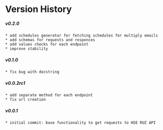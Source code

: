 # Version History

##### v0.2.0
    * add schedules generator for fetching schedules for multiply emails
    * add schemas for requests and responces
    * add values checks for each endpoint
    * improve stability

##### v0.1.0
    * fix bug with docstring

##### v0.0.2rc1
    * add separate method for each endpoint
    * fix url creation

##### v0.0.1
    * initial commit: base functionality to get requests to HSE RUZ API
